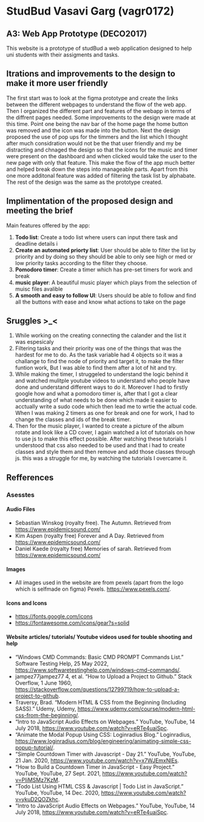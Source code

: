 # StudBud Vasavi Garg (vagr0172) 
## A3: Web App Prototype (DECO2017)

This website is a prototype of studBud a web application designed to help uni students with their assigments and tasks. 

## Itrations and improvements to the design to make it more user friendly 
The first start was to look at the figma prototype and create the links between the different webpages to understand the flow of the web app. Then I organized the different part and features of the webapp in terms of the diffrent pages needed. Some improvements to the design were made at this time. Point one being the nav bar of the home page the home button was removed and the icon was made into the button. Next the design proposed the use of pop ups for the timmers and the list which I thought after much considration would not be the that user friendly and my be distracting and chnaged the design so that the icons for the music and timer were present on the dashboard and when clicked would take the user to the new page with only that feature. This make the flow of the app much better and helped break down the steps into manageable parts. Apart from this one more additonal feature was added of filtering the task list by alphabate. The rest of the design was the same as the prototype created. 

## Implimentation of the proposed design and meeting the brief 
Main features offered by the app: 
1. **Todo list**: Create a todo list where users can input there task and deadline details i 
2. **Create an automated priorty list**: User should be able to filter the list by priority and by doing so they should be able to only see high or med or low priority tasks according to the filter they choose. 
3. **Pomodoro timer**: Create a timer which has pre-set timers for work and break 
4. **music player**: A beautiful music player which plays from the selection of muisc files avalible
5. **A smooth and easy to follow UI**: Users should be able to follow and find all the buttons with ease and know what actions to take on the page 

## Sruggles >_<
1. While working on the creating connecting the calander and the list it was espesicaly 
2. Filtering tasks and their priority was one of the things that was the hardest for me to do. 
As the task variable had 4 objects so it was a challange to find the node of priority and target it, to make the filter funtion work, But I was able to find them after a lot of hit and try. 
3. While making the timer, I struggeled to understand the logic behind it and watched mulitple youtube videos to understand who people have done and understand different ways to do it. Moreover I had to firstly google how and what a pomodoro timer is, after that I got a clear understanding of what needs to be done which made it easier to acctually write a sudo code which then lead me to wrtie the actual code. When I was making 2 timers as one for break and one for work, I had to change the classes and ids of the break timer. 
4. Then for the music player, I wanted to create a picture of the album rotate and look like a CD cover, I again watched a lot of tutorials on how to use js to make this effect possible. After watching these tutorials I understood that css also needed to be used and that i had to create classes and style them and then remove and add those classes through js. this was a struggle for me, by watching the tutorials I overcame it. 
## Refferences 

### Asesstes 
#### Audio Files 
* Sebastian Winskog (royalty free). The Autumn. Retrieved from https://www.epidemicsound.com/
* Kim Aspen (royalty free) Forever and A Day. Retrieved from https://www.epidemicsound.com/
* Daniel Kaede (royalty free) Memories of sarah. Retrieved from https://www.epidemicsound.com/
#### Images 
* All images used in the website are from pexels (apart from the logo which is selfmade on figma) 
Pexels. https://www.pexels.com/. 
#### Icons and Icons
* https://fonts.google.com/icons
* https://fontawesome.com/icons/gear?s=solid  

#### Website articles/ tutorials/ Youtube videos used for touble shooting and help 

* “Windows CMD Commands: Basic CMD PROMPT Commands List.” Software Testing Help, 25 May 2022, https://www.softwaretestinghelp.com/windows-cmd-commands/. 
* jampez77jampez77 4, et al. “How to Upload a Project to Github.” Stack Overflow, 1 June 1960, https://stackoverflow.com/questions/12799719/how-to-upload-a-project-to-github. 
* Traversy, Brad. “Modern HTML &amp; CSS from the Beginning (Including SASS).” Udemy, Udemy, https://www.udemy.com/course/modern-html-css-from-the-beginning/. 
* “Intro to JavaScript Audio Effects on Webpages.” YouTube, YouTube, 14 July 2018, https://www.youtube.com/watch?v=eRTe4uaiSpc. 
* “Animate the Modal Popup Using CSS: Loginradius Blog.” Loginradius, https://www.loginradius.com/blog/engineering/animating-simple-css-popup-tutorial/. 
* “Simple Countdown Timer with Javascript - Day 21.” YouTube, YouTube, 21 Jan. 2020, https://www.youtube.com/watch?v=x7WJEmxNlEs. 
* “How to Build a Countdown Timer in JavaScript - Easy Project.” YouTube, YouTube, 27 Sept. 2021, https://www.youtube.com/watch?v=PIiMSMz7KzM. 
* “Todo List Using HTML CSS &amp; Javascript | Todo List in JavaScript.” YouTube, YouTube, 14 Dec. 2020, https://www.youtube.com/watch?v=ykuD2QOZkhc. 
* “Intro to JavaScript Audio Effects on Webpages.” YouTube, YouTube, 14 July 2018, https://www.youtube.com/watch?v=eRTe4uaiSpc. 
